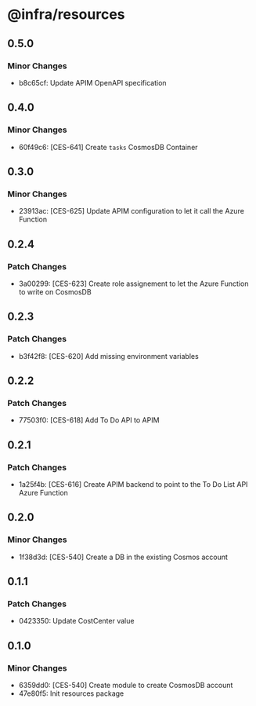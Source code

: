 # @infra/resources

## 0.5.0

### Minor Changes

- b8c65cf: Update APIM OpenAPI specification

## 0.4.0

### Minor Changes

- 60f49c6: [CES-641] Create `tasks` CosmosDB Container

## 0.3.0

### Minor Changes

- 23913ac: [CES-625] Update APIM configuration to let it call the Azure Function

## 0.2.4

### Patch Changes

- 3a00299: [CES-623] Create role assignement to let the Azure Function to write on CosmosDB

## 0.2.3

### Patch Changes

- b3f42f8: [CES-620] Add missing environment variables

## 0.2.2

### Patch Changes

- 77503f0: [CES-618] Add To Do API to APIM

## 0.2.1

### Patch Changes

- 1a25f4b: [CES-616] Create APIM backend to point to the To Do List API Azure Function

## 0.2.0

### Minor Changes

- 1f38d3d: [CES-540] Create a DB in the existing Cosmos account

## 0.1.1

### Patch Changes

- 0423350: Update CostCenter value

## 0.1.0

### Minor Changes

- 6359dd0: [CES-540] Create module to create CosmosDB account
- 47e80f5: Init resources package
